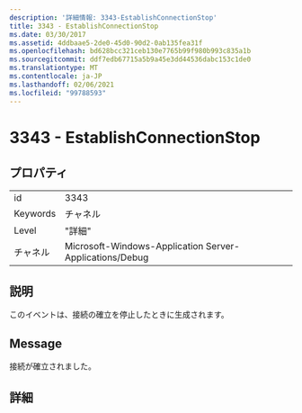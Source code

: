 ```yaml
---
description: '詳細情報: 3343-EstablishConnectionStop'
title: 3343 - EstablishConnectionStop
ms.date: 03/30/2017
ms.assetid: 4ddbaae5-2de0-45d0-90d2-0ab135fea31f
ms.openlocfilehash: bd628bcc321ceb130e7765b99f980b993c835a1b
ms.sourcegitcommit: ddf7edb67715a5b9a45e3dd44536dabc153c1de0
ms.translationtype: MT
ms.contentlocale: ja-JP
ms.lasthandoff: 02/06/2021
ms.locfileid: "99788593"
---
```

# <a name="3343---establishconnectionstop"></a>3343 - EstablishConnectionStop

## <a name="properties"></a>プロパティ  
  
|||  
|-|-|  
|id|3343|  
|Keywords|チャネル|  
|Level|"詳細"|  
|チャネル|Microsoft-Windows-Application Server-Applications/Debug|  
  
## <a name="description"></a>説明  

 このイベントは、接続の確立を停止したときに生成されます。  
  
## <a name="message"></a>Message  

 接続が確立されました。  
  
## <a name="details"></a>詳細
